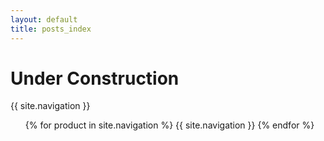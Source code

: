 ```yaml
---
layout: default
title: posts_index
---
```


# Under Construction

  {{ site.navigation }}
  <ul>
   {% for product in site.navigation %}
  {{ site.navigation }}
   {% endfor %}
  </ul>



 

